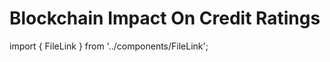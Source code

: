 # Blockchain Impact On Credit Ratings

import { FileLink } from '../components/FileLink';

<FileLink
  text="Investment Fund Services on Provenance.pdf"
  url="/whitepapers/Blockchain Impact On Credit Ratings.pdf"
/>
